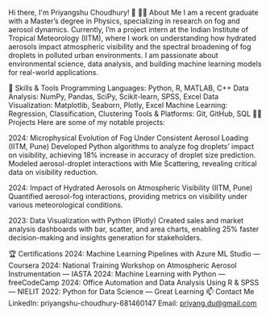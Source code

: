Hi there, I'm Priyangshu Choudhury! 👋
👨‍🔬 About Me
I am a recent graduate with a Master’s degree in Physics, specializing in research on fog and aerosol dynamics. Currently, I’m a project intern at the Indian Institute of Tropical Meteorology (IITM), where I work on understanding how hydrated aerosols impact atmospheric visibility and the spectral broadening of fog droplets in polluted urban environments. I am passionate about environmental science, data analysis, and building machine learning models for real-world applications.

🔧 Skills & Tools
Programming Languages: Python, R, MATLAB, C++
Data Analysis: NumPy, Pandas, SciPy, Scikit-learn, SPSS, Excel
Data Visualization: Matplotlib, Seaborn, Plotly, Excel
Machine Learning: Regression, Classification, Clustering
Tools & Platforms: Git, GitHub, SQL
🧑‍💻 Projects
Here are some of my notable projects:

2024: Microphysical Evolution of Fog Under Consistent Aerosol Loading (IITM, Pune)
Developed Python algorithms to analyze fog droplets’ impact on visibility, achieving 18% increase in accuracy of droplet
size prediction. Modeled aerosol-droplet interactions with Mie Scattering, revealing critical data on visibility reduction.

2024: Impact of Hydrated Aerosols on Atmospheric Visibility (IITM, Pune)
Quantified aerosol-fog interactions, providing metrics on visibility under various meteorological conditions.

2023: Data Visualization with Python (Plotly)
Created sales and market analysis dashboards with bar, scatter, and area charts, enabling 25% faster decision-making and
insights generation for stakeholders.

🏆 Certifications
2024: Machine Learning Pipelines with Azure ML Studio — Coursera
2024: National Training Workshop on Atmospheric Aerosol Instrumentation — IASTA
2024: Machine Learning with Python — freeCodeCamp
2024: Office Automation and Data Analysis Using R & SPSS — NIELIT
2022: Python for Data Science — Great Learning
📫 Contact Me
LinkedIn: priyangshu-choudhury-681460147
Email: priyang.du@gmail.com
